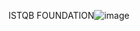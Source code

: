 ISTQB FOUNDATION![image](https://user-images.githubusercontent.com/14095553/232638120-17048c66-5552-4071-939d-8bd3f3eaa5ba.png)
